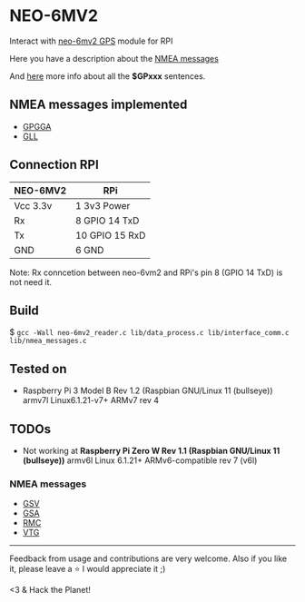 # NEO-6MV2

Interact with [neo-6mv2 GPS](https://components101.com/modules/neo-6mv2-gps-module) module for RPI

Here you have a description about the [NMEA messages](https://receiverhelp.trimble.com/alloy-gnss/en-us/NMEA-0183messages_MessageOverview.html)

And [here](https://aprs.gids.nl/nmea) more info about all the **$GPxxx** sentences. 

## NMEA messages implemented

- [GPGGA](http://aprs.gids.nl/nmea/#gga)
- [GLL](https://receiverhelp.trimble.com/alloy-gnss/en-us/NMEA-0183messages_GLL.html)

## Connection RPI

| NEO-6MV2 |       RPi      |
|----------|----------------|
| Vcc 3.3v |  1 3v3 Power   |
|    Rx    |  8 GPIO 14 TxD |
|    Tx    | 10 GPIO 15 RxD |
|   GND    |  6 GND         |

Note: Rx conncetion between neo-6vm2 and RPi's pin 8 (GPIO 14 TxD) is not need it.

## Build

$ `gcc -Wall neo-6mv2_reader.c lib/data_process.c lib/interface_comm.c lib/nmea_messages.c`

## Tested on

- Raspberry Pi 3 Model B Rev 1.2 (Raspbian GNU/Linux 11 (bullseye)) armv7l Linux6.1.21-v7+ ARMv7 rev 4

## TODOs

- Not working at **Raspberry Pi Zero W Rev 1.1 (Raspbian GNU/Linux 11 (bullseye))** armv6l Linux 6.1.21+ ARMv6-compatible rev 7 (v6l)

### NMEA messages

- [GSV](https://receiverhelp.trimble.com/alloy-gnss/en-us/NMEA-0183messages_GSV.html)
- [GSA](https://receiverhelp.trimble.com/alloy-gnss/en-us/NMEA-0183messages_GSA.html)
- [RMC](https://receiverhelp.trimble.com/alloy-gnss/en-us/NMEA-0183messages_RMC.html)
- [VTG](https://aprs.gids.nl/nmea/#vtg)

---

Feedback from usage and contributions are very welcome.
Also if you like it, please leave a :star: I would appreciate it ;)

<3 & Hack the Planet!
